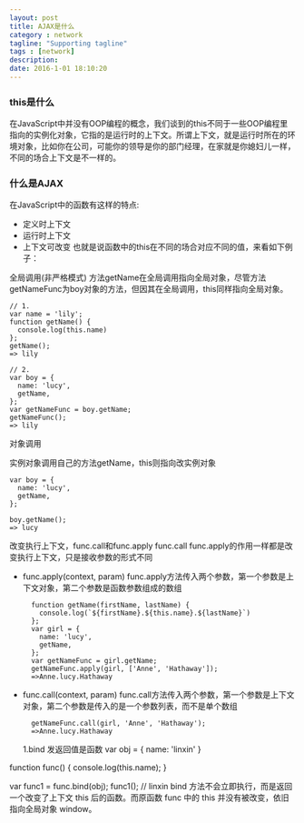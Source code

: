 ```yaml
---
layout: post
title: AJAX是什么
category : network
tagline: "Supporting tagline"
tags : [network]
description: 
date: 2016-1-01 18:10:20
---
```


### **this是什么** 
在JavaScript中并没有OOP编程的概念，我们谈到的this不同于一些OOP编程里指向的实例化对象，它指的是运行时的上下文。所谓上下文，就是运行时所在的环境对象，比如你在公司，可能你的领导是你的部门经理，在家就是你媳妇儿一样，不同的场合上下文是不一样的。

### **什么是AJAX** 
在JavaScript中的函数有这样的特点:
  - 定义时上下文
  - 运行时上下文
  - 上下文可改变
  也就是说函数中的this在不同的场合对应不同的值，来看如下例子：

全局调用(非严格模式)
方法getName在全局调用指向全局对象，尽管方法getNameFunc为boy对象的方法，但因其在全局调用，this同样指向全局对象。
```
// 1.
var name = 'lily';
function getName() {
  console.log(this.name)
};
getName();
=> lily

// 2.
var boy = {
  name: 'lucy',
  getName,
};
var getNameFunc = boy.getName;
getNameFunc();
=> lily
```
对象调用

实例对象调用自己的方法getName，this则指向改实例对象

```
var boy = {
  name: 'lucy',
  getName,
};

boy.getName();
=> lucy
```

改变执行上下文，func.call和func.apply
func.call func.apply的作用一样都是改变执行上下文，只是接收参数的形式不同

- func.apply(context, param)
  func.apply方法传入两个参数，第一个参数是上下文对象，第二个参数是函数参数组成的数组
  ```
    function getName(firstName, lastName) {
      console.log(`${firstName}.${this.name}.${lastName}`)
    };
    var girl = {
      name: 'lucy',
      getName,
    };
    var getNameFunc = girl.getName;
    getNameFunc.apply(girl, ['Anne', 'Hathaway']);
    =>Anne.lucy.Hathaway
  ```
- func.call(context, param)
  func.call方法传入两个参数，第一个参数是上下文对象，第二个参数是传入的是一个参数列表，而不是单个数组
  ```
    getNameFunc.call(girl, 'Anne', 'Hathaway');
    =>Anne.lucy.Hathaway
  ```
  
  1.bind 发返回值是函数
var obj = {
    name: 'linxin'
}

function func() {
    console.log(this.name);
}

var func1 = func.bind(obj);
func1();                        // linxin
bind 方法不会立即执行，而是返回一个改变了上下文 this 后的函数。而原函数 func 中的 this 并没有被改变，依旧指向全局对象 window。


